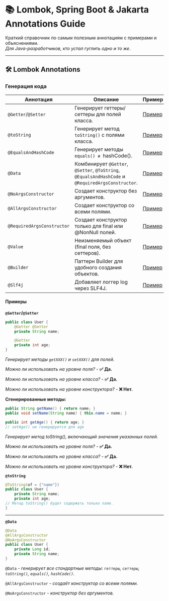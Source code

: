 # 📚 Lombok, Spring Boot & Jakarta Annotations Guide

Краткий справочник по самым полезным аннотациям с примерами и объяснениями.  
*Для Java-разработчиков, кто устал гуглить одно и то же*.

---

## 🛠️ **Lombok Annotations**

### **Генерация кода**
| Аннотация                 | Описание                                                                                            | Пример |
|---------------------------|-----------------------------------------------------------------------------------------------------|--------|
| `@Getter`/`@Setter`       | Генерирует геттеры/сеттеры для полей класса.                                                        | [Пример](#пример-1) |
| `@toString`               | Генерирует метод `toString()` с полями класса.                                                      | [Пример](#пример-1) |
| `@EqualsAndHashCode`      | Генерирует методы `equals() и `hashCode().                                                          | [Пример](#пример-1) |
| `@Data`                   | Комбинирует `@Getter`, `@Setter`, `@ToString`, `@EqualsAndHashCode` и `@RequiredArgsConstructor`.   | [Пример](#пример-4) |
| `@NoArgsConstructor`      | Создает конструктор без аргументов.                                                                 | [Пример](#пример-1) |
| `@AllArgsConstructor`     | Создает конструктор со всеми полями.                                                                | [Пример](#пример-1) |
| `@RequiredArgsConstructor`| Создает конструктор только для final или @NonNull полей.                                            | [Пример](#пример-2) |
| `@Value`                  | Неизменяемый объект (final поля, без сеттеров).                                                     | [Пример](#пример-3) |
| `@Builder`                | Паттерн Builder для удобного создания объектов.                                                     | [Пример](#пример-4) |
| `@Slf4j`                  | Добавляет логгер log через SLF4J.                                                                   | [Пример](#пример-5) |

#### **Примеры**
<a name="пример-1"></a>
**`@Getter`/`@Setter`**
```java
public class User {
    @Getter @Setter
    private String name;

    @Getter
    private int age;
}
```
*Генерирует методы `getXXX()` и `setXXX()` для полей.*

*Можно ли использовать на уровне поля?* - **✅ Да.** 

*Можно ли использовать на уровне класса?* - **✅ Да.** 

*Можно ли использовать на уровне конструктора?* - **❌ Нет.**

**Сгенерированные методы:**
```java
public String getName() { return name; }
public void setName(String name) { this.name = name; }

public int getAge() { return age; }
// setAge() не генерируется для age
```
*Генерирует метод toString(), включающий значения указанных полей.*

*Можно ли использовать на уровне поля?* - **✅ Да.** 

*Можно ли использовать на уровне класса?* - **✅ Да.** 

*Можно ли использовать на уровне конструктора?* - **❌ Нет.**

<a name="пример-2"></a>
**`@toString`**
```java
@ToString(of = {"name"})
public class User {
    private String name;
    private int age;
// Метод toString() будет содержать только name.
}
```


---


<a name="пример-4"></a>
**`@Data`**  
```java
@Data
@AllArgsConstructor
@NoArgsConstructor
public class User {
    private Long id;
    private String name;
}
```

`@Data` - *генерирует все стандартные методы: `геттеры`, `сеттеры`, `toString()`, `equals()`, `hashCode()`.* 

`@AllArgsConstructor` - *создаёт конструктор со всеми полями.* 

`@NoArgsConstructor` - *конструктор без аргументов.*